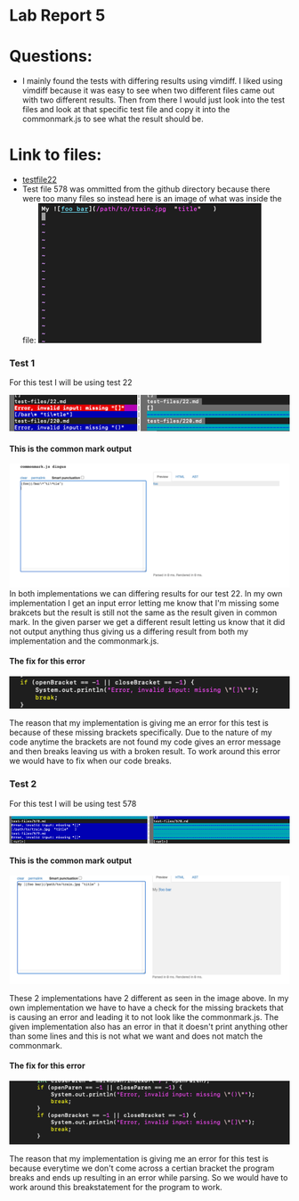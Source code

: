 # Lab Report 5

# Questions:
* I mainly found the tests with differing results using vimdiff. I liked using vimdiff because it was easy to see when two different files came out with two different results. Then from there I would just look into the test files and look at that specific test file and copy it into the commonmark.js to see what the result should be.

# Link to files: 
* [testfile22](https://github.com/nidhidhamnani/markdown-parser/blob/main/test-files/22.md)
* Test file 578 was ommitted from the github directory because there were too many files so instead here is an image of what was inside the file: 
![image](images/file578.png)


### Test 1 
For this test I will be using test 22

![image](images/test22.png)

#### This is the common mark output
![image](images/cm22.png)
In both implementations we can differing results for our test 22. In my own implementation I get an input error letting me know that I'm missing some brakcets but the result is still not the same as the result given in common mark. In the given parser we get a different result letting us know that it did not output anything thus giving us a differing result from both my implementation and the commonmark.js.

#### The fix for this error 
![image](images/fix1.png)

The reason that my implementation is giving me an error for this test is because of these missing brackets specifically. Due to the nature of my code anytime the brackets are not found my code gives an error message and then breaks leaving us with a broken result. To work around this error we would have to fix when our code breaks. 

### Test 2
For this test I will be using test 578

![image](images/test578.png)

#### This is the common mark output
![image](images/cm578.png)

These 2 implementations have 2 different as seen in the image above. In my own implementation we have to have a check for the missing brackets that is causing an error and leading it to not look like the commonmark.js. The given implementation also has an error in that it doesn't print anything other than some lines and this is not what we want and does not match the commonmark.

#### The fix for this error 
![image](images/fix2.png)

The reason that my implementation is giving me an error for this test is because everytime we don't come across a certian bracket the program breaks and ends up resulting in an error while parsing. So we would have to work around this breakstatement for the program to work.